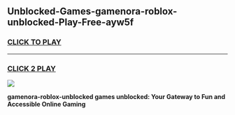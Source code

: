 
## Unblocked-Games-gamenora-roblox-unblocked-Play-Free-ayw5f
<h3>
<a href="https://premium76.site?title=gamenora-roblox-unblocked&ref=18A1">CLICK TO PLAY</a></h3>
<hr>

<h3>
<a href="https://premium76.site?title=gamenora-roblox-unblocked&ref=18A1">CLICK 2 PLAY</a>
  
</h3>

<a href="https://premium76.site?title=gamenora-roblox-unblocked&ref=18A1"><img src="https://clearcache.store/games.png"></a>


**gamenora-roblox-unblocked games unblocked: Your Gateway to Fun and Accessible Online Gaming**
